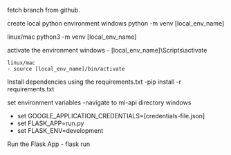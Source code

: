 fetch branch from github.

create local python environment
  windows
	python -m venv [local_env_name]
	
   linux/mac
	python3 -m venv [local_env_name]

activate the environment
	windows
	- [local_env_name]\Scripts\activate
	
	linux/mac
	- source [local_env_name]/bin/activate

Install dependencies using the requirements.txt
	-pip install -r requirements.txt


set environment variables
	-navigate to  ml-api directory
 windows
 - set GOOGLE_APPLICATION_CREDENTIALS=[credentials-file.json]
 - set FLASK_APP=run.py
 - set FLASK_ENV=development

Run the Flask App
    - flask run
